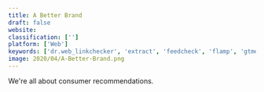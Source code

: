 ```yaml
---
title: A Better Brand
draft: false 
website: 
classification: ['']
platform: ['Web']
keywords: ['dr.web_linkchecker', 'extract', 'feedcheck', 'flamp', 'gtmetrix', 'listpm', 'opinionlab', 'repuso', 'reputon_customer_reviews_for_shopify', 'resellerratings', 'reviewbot', 'reviewshake', 'the_trustbadge', 'trustspot', 'trustpilot', 'cutestat', 'sitejabber']
image: 2020/04/A-Better-Brand.png
---
```

We're all about consumer recommendations.